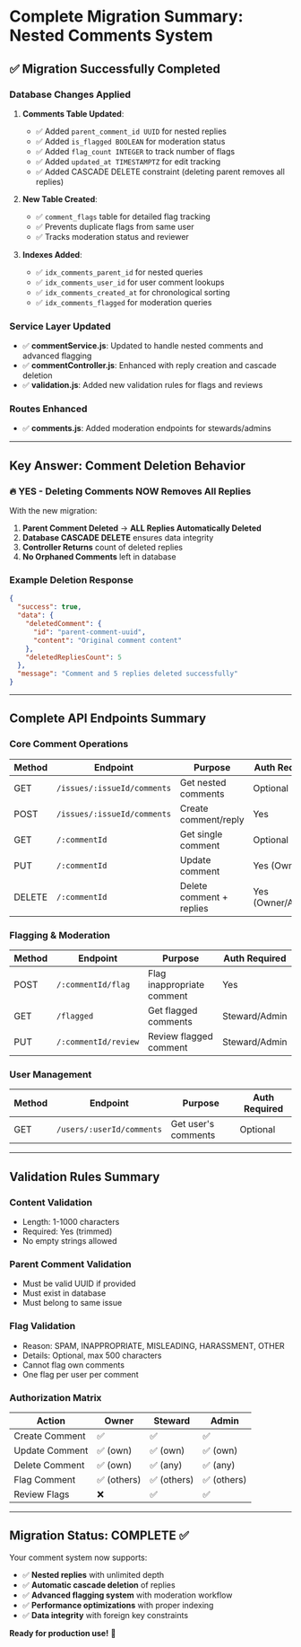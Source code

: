 # Complete Migration Summary: Nested Comments System

## ✅ **Migration Successfully Completed**

### **Database Changes Applied**
1. **Comments Table Updated**:
   - ✅ Added `parent_comment_id UUID` for nested replies
   - ✅ Added `is_flagged BOOLEAN` for moderation status
   - ✅ Added `flag_count INTEGER` to track number of flags
   - ✅ Added `updated_at TIMESTAMPTZ` for edit tracking
   - ✅ Added CASCADE DELETE constraint (deleting parent removes all replies)

2. **New Table Created**:
   - ✅ `comment_flags` table for detailed flag tracking
   - ✅ Prevents duplicate flags from same user
   - ✅ Tracks moderation status and reviewer

3. **Indexes Added**:
   - ✅ `idx_comments_parent_id` for nested queries
   - ✅ `idx_comments_user_id` for user comment lookups
   - ✅ `idx_comments_created_at` for chronological sorting
   - ✅ `idx_comments_flagged` for moderation queries

### **Service Layer Updated**
- ✅ **commentService.js**: Updated to handle nested comments and advanced flagging
- ✅ **commentController.js**: Enhanced with reply creation and cascade deletion
- ✅ **validation.js**: Added new validation rules for flags and reviews

### **Routes Enhanced**
- ✅ **comments.js**: Added moderation endpoints for stewards/admins

---

## **Key Answer: Comment Deletion Behavior**

### **🔥 YES - Deleting Comments NOW Removes All Replies**

With the new migration:

1. **Parent Comment Deleted** → **ALL Replies Automatically Deleted**
2. **Database CASCADE DELETE** ensures data integrity
3. **Controller Returns** count of deleted replies
4. **No Orphaned Comments** left in database

### **Example Deletion Response**
```json
{
  "success": true,
  "data": {
    "deletedComment": {
      "id": "parent-comment-uuid",
      "content": "Original comment content"
    },
    "deletedRepliesCount": 5
  },
  "message": "Comment and 5 replies deleted successfully"
}
```

---

## **Complete API Endpoints Summary**

### **Core Comment Operations**
| Method | Endpoint | Purpose | Auth Required |
|--------|----------|---------|---------------|
| GET | `/issues/:issueId/comments` | Get nested comments | Optional |
| POST | `/issues/:issueId/comments` | Create comment/reply | Yes |
| GET | `/:commentId` | Get single comment | Optional |
| PUT | `/:commentId` | Update comment | Yes (Owner) |
| DELETE | `/:commentId` | Delete comment + replies | Yes (Owner/Admin) |

### **Flagging & Moderation**
| Method | Endpoint | Purpose | Auth Required |
|--------|----------|---------|---------------|
| POST | `/:commentId/flag` | Flag inappropriate comment | Yes |
| GET | `/flagged` | Get flagged comments | Steward/Admin |
| PUT | `/:commentId/review` | Review flagged comment | Steward/Admin |

### **User Management**
| Method | Endpoint | Purpose | Auth Required |
|--------|----------|---------|---------------|
| GET | `/users/:userId/comments` | Get user's comments | Optional |

---

## **Validation Rules Summary**

### **Content Validation**
- Length: 1-1000 characters
- Required: Yes (trimmed)
- No empty strings allowed

### **Parent Comment Validation**
- Must be valid UUID if provided
- Must exist in database
- Must belong to same issue

### **Flag Validation**
- Reason: SPAM, INAPPROPRIATE, MISLEADING, HARASSMENT, OTHER
- Details: Optional, max 500 characters
- Cannot flag own comments
- One flag per user per comment

### **Authorization Matrix**
| Action | Owner | Steward | Admin |
|--------|-------|---------|-------|
| Create Comment | ✅ | ✅ | ✅ |
| Update Comment | ✅ (own) | ✅ (own) | ✅ (own) |
| Delete Comment | ✅ (own) | ✅ (any) | ✅ (any) |
| Flag Comment | ✅ (others) | ✅ (others) | ✅ (others) |
| Review Flags | ❌ | ✅ | ✅ |

---

## **Migration Status: COMPLETE ✅**

Your comment system now supports:
- ✅ **Nested replies** with unlimited depth
- ✅ **Automatic cascade deletion** of replies
- ✅ **Advanced flagging system** with moderation workflow
- ✅ **Performance optimizations** with proper indexing
- ✅ **Data integrity** with foreign key constraints

**Ready for production use!** 🚀
